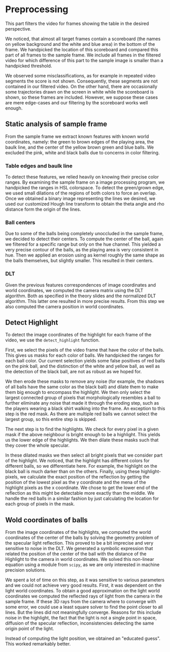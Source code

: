# Preprocessing

This part filters the video for frames showing the table in the desired perspective.

We noticed, that almost all target frames contain a scoreboard (the names on yellow background and the white and blue area) in the bottom of the frame. We handpicked the location of this scoreboard and compared this part of all frames to the sample frame. We include all frames in the filtered video for which difference of this part to the sample image is smaller than a handpicked threshold.

We observed some misclassifications, as for example in repeated video segments the score is not shown. Consequently, these segments are not contained in our filtered video. On the other hand, there are occasionally some trajectories drawn on the screen in white while the scoreboard is shown, so these frames are included. However, we suppose these cases are mere edge-cases and our filtering by the scoreboard works well enough.


## Static analysis of sample frame

From the sample frame we extract known features with known world coordinates, namely: the green to brown edges of the playing area, the baulk line, and the center of the yellow brown green and blue balls. We excluded the pink, white and black balls due to concerns in color filtering.


### Table edges and baulk line

To detect these features, we relied heavily on knowing their precise color ranges. By examining the sample frame on a image processing program, we handpicked the ranges in HSL colorspace. To detect the green/grown edge, we used small dilations of the regions of both colors to force an overlap. Once we obtained a binary image representing the lines we desired, we used our customized Hough line transform to obtain the theta angle and rho distance form the origin of the lines.


### Ball centers

Due to some of the balls being completely unoccluded in the sample frame, we decided to detect their centers. To compute the center of the ball, again we filtered for a specific range but only on the hue channel. This yielded a very precise contour of the balls, as the playing area is very consistent in hue. Then we applied an erosion using as kernel roughly the same shape as the balls themselves, but slightly smaller. This resulted in their centers.


### DLT

Given the previous features correspondences of image coordinates and world coordinates, we computed the camera matrix using the DLT algorithm. Both as specified in the theory slides and the normalized DLT algorithm. This latter one resulted in more precise results. From this step we also computed the camera position in world coordinates.


## Detect Highlight

To detect the image coordinates of the highlight for each frame of the video, we use the `detect_highlight` function.

First, we select the pixels of the video frame that have the color of the balls. This gives us masks for each color of balls. We handpicked the ranges for each ball color.
Our current selection yields some false positives of red balls on the pink ball, and the distinction of the white and yellow ball, as well as the detection of the black ball, are not as robust as we hoped for.

We then erode these masks to remove any noise (for example, the shadows of all balls have the same color as the black ball) and dilate them to make them big enough to encompass the highlight. We then only select the largest connected group of pixels that morphologically resembles a ball to further eliminate any noise that made it through the eroding step, such as the players wearing a black shirt walking into the frame. An exception to this step is the red mask. As there are multiple red balls we cannot select the largest group, so this entire step is skipped.

The next step is to find the highlights. We check for every pixel in a given mask if the above neighbour is bright enough to be a highlight. This yields us the lower edge of the highlights. We then dilate these masks such that they cover the whole specular.

In these dilated masks we then select all bright pixels that we consider part of the highlight. We noticed, that the highlight has different colors for different balls, so we differentiate here. For example, the highlight on the black ball is much darker than on the others.
Finally, using these highlight-pixels, we calculate the exact position of the reflection by getting the position of the lowest pixel as the y coordinate and the mena of the highlight pixels as the x coordinate. We chose to get the lower end of the reflection as this might be detectable more exactly than the middle. We handle the red balls in a similar fashion by just calculating the location for each group of pixels in the mask.


## Wold coordinates of balls

From the image coordinates of the highlights, we computed the world coordinates of the center of the balls by solving the geometry problem of the specular light reflection. This proved to be a bit imprecise and very sensitive to noise in the DLT. We generated a symbolic expression that related the position of the center of the ball with the distance of the Highlight to the camera in world coordinates. We solved this non-linear equation using a module from `scipy`, as we are only interested in machine precision solutions.

We spent a lot of time on this step, as it was sensitive to various parameters and we could not achieve very good results. First, it was dependent on the light world coordinates. To obtain a good approximation on the light world coordinates we computed the reflected rays of light from the camera in the sample frame. If these 3D rays from the camera where to converge with some error, we could use a least square solver to find the point closer to all lines. But the lines did not meaningfully converge. Reasons for this include noise in the highlight, the fact that the light is not a single point in space, diffusion of the specular reflection, inconsistencies detecting the same origin point of the light.

Instead of computing the light position, we obtained an "educated guess". This worked remarkably better.

